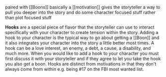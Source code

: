 paired with [[Boons]] 
basically a [[motivation]]
gives the storyteller a way to pull you deeper into the story and do some character focused stuff rather than plot focused stuff

**Hooks** are a special piece of flavor that the storyteller can use to interact specifically with your character to create tension within the story. Adding a hook to your character is the typical way to go about getting a [[Boon]] and it also integrates your character into the story a little better most times. A hook can be a love interest, an enemy, a debt, a cause, a disability, and much more. When you would like to add a hook to your character you must first discuss it with your storyteller and if they agree to let you take the hook you also get a boon. Hooks are distinct from motivations in that they don't always come from within e.g. being #17 on the FBI most wanted list.
